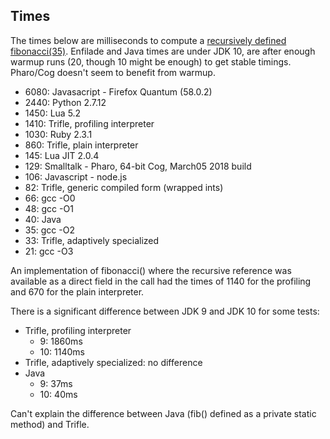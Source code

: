 ## Times

The times below are milliseconds to compute a [recursively defined fibonacci(35)](code-examples.md).
Enfilade and Java times are under JDK 10, are after enough warmup runs (20,
though 10 might be enough) to get stable timings. Pharo/Cog doesn't seem to
benefit from warmup.

* 6080: Javasacript - Firefox Quantum (58.0.2)
* 2440: Python 2.7.12
* 1450: Lua 5.2
* 1410: Trifle, profiling interpreter
* 1030: Ruby 2.3.1
* 860: Trifle, plain interpreter
* 145: Lua JIT 2.0.4
* 129: Smalltalk - Pharo, 64-bit Cog, March05 2018 build
* 106: Javascript - node.js
* 82: Trifle, generic compiled form (wrapped ints)
* 66: gcc -O0
* 48: gcc -O1
* 40: Java
* 35: gcc -O2
* 33: Trifle, adaptively specialized 
* 21: gcc -O3

An implementation of fibonacci() where the recursive reference was available as a direct
field in the call had the times of 1140 for the profiling and 670 for the plain
interpreter.

There is a significant difference between JDK 9 and JDK 10 for some tests:

* Trifle, profiling interpreter
  * 9: 1860ms
  * 10: 1140ms 
* Trifle, adaptively specialized: no difference
* Java
  * 9: 37ms
  * 10: 40ms

Can't explain the difference between Java (fib() defined as a private static
method) and Trifle.
